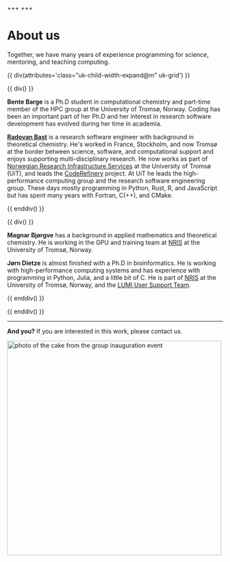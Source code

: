 +++
+++

# About us

Together, we have many years of experience programming for science, mentoring,
and teaching computing.

{{ div(attributes='class="uk-child-width-expand@m" uk-grid') }}

{{ div() }}

**Bente Barge** is a Ph.D student in computational chemistry and part-time member of the HPC group at the University of Tromsø, Norway. Coding has been an important part of her Ph.D and her interest in research software development has evolved during her time in academia.

**[Radovan Bast](https://bast.fr)** is a research software engineer with
background in theoretical chemistry. He's worked in France, Stockholm, and now
Tromsø at the border between science, software, and computational support and
enjoys supporting multi-disciplinary research. He now works as part of
[Norwegian Research Infrastructure Services](https://documentation.sigma2.no/)
at the University of Tromsø (UiT), and leads the
[CodeRefinery](https://coderefinery.org) project. At UiT he leads the
high-performance computing group and the research software engineering group.
These days mostly programming in Python, Rust, R, and JavaScript but has spent
many years with Fortran, C(++), and CMake.

{{ enddiv() }}

{{ div() }}

**Magnar Bjørgve** has a background in applied mathematics and theoretical chemistry.
He is working in the GPU and training team at [NRIS](https://documentation.sigma2.no/)
at the University of Tromsø, Norway.

**Jørn Dietze** is almost finished with a Ph.D in bioinformatics.
He is working with high-performance computing systems and
has experience with programming in Python, Julia, and a little bit of C.
He is part of [NRIS](https://documentation.sigma2.no/)
at the University of Tromsø, Norway, and the
[LUMI User Support Team](https://www.lumi-supercomputer.eu/).

{{ enddiv() }}

{{ enddiv() }}

---

**And you?** If you are interested in this work, please contact us.

<img src="/about/cake.jpg" alt="photo of the cake from the group inauguration event" width="500px"/>
